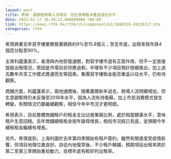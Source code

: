 ```yaml
---
layout: post
title: 希慎：通關後商場人流增加　但生意額暫未重返過往水平
date: 2023-02-17 16:39:21.000000000 +08:00
link: https://news.rthk.hk/rthk/ch/component/k2/1688328-20230217.htm
categories: rthk
---
```


希慎興業去年寫字樓業務營業額跌約9%至15.8億元；至去年底，出租率按年跌4個百分點至90%。

主席利蘊蓮表示，香港與內地恢復通關，對寫字樓市道有正面作用，但不一定直接提振出租情況，原因是市場目前供應過剩，中環有不少項目預計陸續推出，加上過去數年共享工作模式應運而生等因素。集團寫字樓租金能否重返以往水平，仍有待觀察。

商舖方面，利蘊蓮表示，兩地通關後，隨著農曆新年過去，商場人流明顯增加，但生意額暫時仍未反彈至2018年水平，因為人流有待復蘇，加上市民消費模式發生轉變，有關情況仍要繼續觀察，相信今年中市況才更明朗。

希慎表示，目前整體商舖租戶的租金支出佔營業額比例，處於相當健康水平，意味租戶生意回穩。去年商舖續租租金按年錄得增長，相信市況經已見底，並預期今年續租租金繼續有增長。

另外，希慎提到，上海利園於去年第四季開始有租戶簽約，雖然有關進度受疫情影響，但項目地理位置良好。自從內地復常後，不少租戶睇舖，預期項目出租率將於第二至第三季開始重拾動力，目標年底有較好的出租率。
